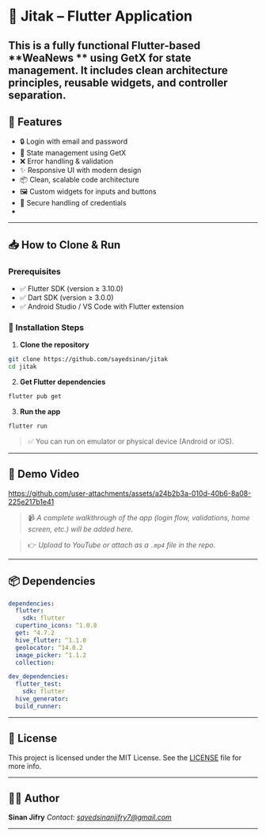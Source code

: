

# 🔐 Jitak  – Flutter  Application

This is a fully functional Flutter-based **WeaNews ** using **GetX** for state management. It includes clean architecture principles, reusable widgets, and controller separation. 
---

## 🚀 Features

- 🔒 Login with email and password
- 🧠 State management using GetX
- ❌ Error handling & validation
- ✨ Responsive UI with modern design
- 📦 Clean, scalable code architecture
- 🖼 Custom widgets for inputs and buttons
- 🔐 Secure handling of credentials
-

---
## 📥 How to Clone & Run

### Prerequisites

* ✅ Flutter SDK (version ≥ 3.10.0)
* ✅ Dart SDK (version ≥ 3.0.0)
* ✅ Android Studio / VS Code with Flutter extension

### 🔧 Installation Steps

1. **Clone the repository**

```bash
git clone https://github.com/sayedsinan/jitak
cd jitak
```

2. **Get Flutter dependencies**

```bash
flutter pub get
```

3. **Run the app**

```bash
flutter run
```

> ✅ You can run on emulator or physical device (Android or iOS).

---

## 🎥 Demo Video


https://github.com/user-attachments/assets/a24b2b3a-010d-40b6-8a08-225e217b1e41



> 📹 *A complete walkthrough of the app (login flow, validations, home screen, etc.) will be added here.*

> 👉 *Upload to YouTube or attach as a `.mp4` file in the repo*.



---

## 📦 Dependencies

```yaml
dependencies:
  flutter:
    sdk: flutter
  cupertino_icons: ^1.0.8
  get: ^4.7.2
  hive_flutter: ^1.1.0
  geolocator: ^14.0.2
  image_picker: ^1.1.2
  collection:

dev_dependencies:
  flutter_test:
    sdk: flutter
  hive_generator:
  build_runner:

```

---

## 🪪 License

This project is licensed under the MIT License.
See the [LICENSE](LICENSE) file for more info.

---

## 👨‍💻 Author

**Sinan Jifry**
*Contact: [sayedsinanjifry7@gmail.com](mailto:sinanjifry@gmail.com)*


---



